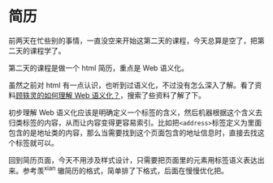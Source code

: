 # 简历

前两天在忙些别的事情，一直没空来开始这第二天的课程，今天总算是空了，把第二天的课程学了。

第二天的课程是做一个 html 简历，重点是 Web 语义化。

虽然之前对 html 有一点认识，也听到过语义化，不过没有怎么深入了解。看了资料[顾轶灵的如何理解 Web 语义化？](https://www.zhihu.com/question/20455165)，搜索了些资料了解了下。

初步理解 Web 语义化应该是明确定义一个标签的含义，然后机器根据这个含义去归类标签的内容，从而让内容变得更容易索引。比如把`<address>`标签定义为里面包含的是地址类的内容，那么当需要找到这个页面包含的地址信息时，直接去找这个标签就可以。

回到简历页面，今天不用涉及样式设计，只需要把页面里的元素用标签语义表达出来。参考羡<sup>xian</sup> 辙简历的格式，简单排了下格式，后面在慢慢优化把。
